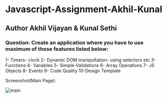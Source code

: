 # Javascript-Assignment-Akhil-Kunal

## Author Akhil Vijayan & Kunal Sethi

### Question: Create an application where you have to use maximum of these features listed below:

  1- Timers- clock
  2- Dynamic DOM manipultation- using selectors etc
  3- Functions
  4- Variables
  5- Simple-Validations
  6- Array Operations
  7- JS Objects
  8- Events
  9- Code Quality
  10-Design Template


Screenshot(Main Page):

![main](https://cloud.githubusercontent.com/assets/25051863/22780288/32a2a01a-eee4-11e6-8e5a-033be301df23.png)

